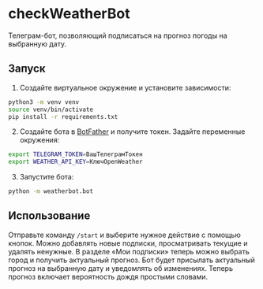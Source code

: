 # checkWeatherBot

Телеграм-бот, позволяющий подписаться на прогноз погоды на выбранную дату.

## Запуск

1. Создайте виртуальное окружение и установите зависимости:

```bash
python3 -m venv venv
source venv/bin/activate
pip install -r requirements.txt
```

2. Создайте бота в [BotFather](https://t.me/BotFather) и получите токен.
   Задайте переменные окружения:

```bash
export TELEGRAM_TOKEN=ВашТелеграмТокен
export WEATHER_API_KEY=КлючOpenWeather
```

3. Запустите бота:

```bash
python -m weatherbot.bot
```

## Использование

Отправьте команду `/start` и выберите нужное действие с помощью кнопок.
Можно добавлять новые подписки, просматривать текущие и удалять ненужные.
В разделе «Мои подписки» теперь можно выбрать город и получить актуальный прогноз.
Бот будет присылать актуальный прогноз на выбранную дату и уведомлять об изменениях.
Теперь прогноз включает вероятность дождя простыми словами.
